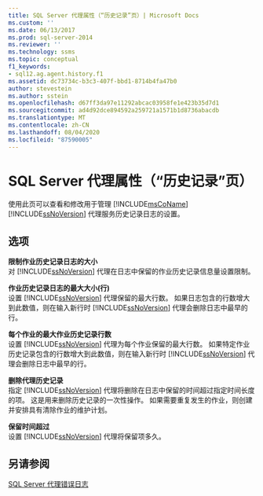 ```yaml
---
title: SQL Server 代理属性（“历史记录”页）| Microsoft Docs
ms.custom: ''
ms.date: 06/13/2017
ms.prod: sql-server-2014
ms.reviewer: ''
ms.technology: ssms
ms.topic: conceptual
f1_keywords:
- sql12.ag.agent.history.f1
ms.assetid: dc73734c-b3c3-407f-bbd1-8714b4fa47b0
author: stevestein
ms.author: sstein
ms.openlocfilehash: d67ff3da97e11292abcac03958fe1e423b35d7d1
ms.sourcegitcommit: ad4d92dce894592a259721a1571b1d8736abacdb
ms.translationtype: MT
ms.contentlocale: zh-CN
ms.lasthandoff: 08/04/2020
ms.locfileid: "87590005"
---
```

# <a name="sql-server-agent-properties-history-page"></a>SQL Server 代理属性（“历史记录”页）
  使用此页可以查看和修改用于管理 [!INCLUDE[msCoName](../../includes/msconame-md.md)] [!INCLUDE[ssNoVersion](../../includes/ssnoversion-md.md)] 代理服务历史记录日志的设置。  
  
## <a name="options"></a>选项  
 **限制作业历史记录日志的大小**  
 对 [!INCLUDE[ssNoVersion](../../includes/ssnoversion-md.md)] 代理在日志中保留的作业历史记录信息量设置限制。  
  
 **作业历史记录日志的最大大小(行)**  
 设置 [!INCLUDE[ssNoVersion](../../includes/ssnoversion-md.md)] 代理保留的最大行数。 如果日志包含的行数增大到此数值，则在输入新行时 [!INCLUDE[ssNoVersion](../../includes/ssnoversion-md.md)] 代理会删除日志中最早的行。  
  
 **每个作业的最大作业历史记录行数**  
 设置 [!INCLUDE[ssNoVersion](../../includes/ssnoversion-md.md)] 代理为每个作业保留的最大行数。 如果特定作业历史记录包含的行数增大到此数值，则在输入新行时 [!INCLUDE[ssNoVersion](../../includes/ssnoversion-md.md)] 代理会删除日志中最早的行。  
  
 **删除代理历史记录**  
 指定 [!INCLUDE[ssNoVersion](../../includes/ssnoversion-md.md)] 代理将删除在日志中保留的时间超过指定时间长度的项。 这是用来删除历史记录的一次性操作。 如果需要重复发生的作业，则创建并安排具有清除作业的维护计划。  
  
 **保留时间超过**  
 设置 [!INCLUDE[ssNoVersion](../../includes/ssnoversion-md.md)] 代理将保留项多久。  
  
## <a name="see-also"></a>另请参阅  
 [SQL Server 代理错误日志](sql-server-agent-error-log.md)  
  
  
